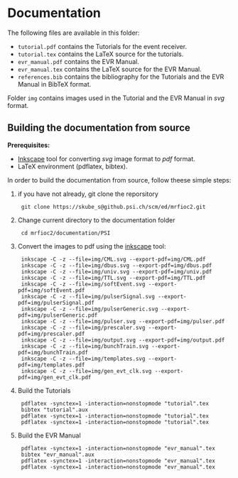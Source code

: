 # Documentation
The following files are available in this folder:

* `tutorial.pdf` contains the Tutorials for the event receiver.
* `tutorial.tex` contains the LaTeX source for the tutorials.
* `evr_manual.pdf` contains the EVR Manual.
* `evr_manual.tex` contains the LaTeX source for the EVR Manual.
* `references.bib` contains the bibliography for the Tutorials and the EVR Manual in BibTeX format.

Folder `img` contains images used in the Tutorial and the EVR Manual in _svg_ format.

## Building the documentation from source
__Prerequisites:__

* [Inkscape](https://inkscape.org/en/) tool for converting _svg_ image format to _pdf_ format.
* LaTeX environment (pdflatex, bibtex).

In order to build the documentation from source, follow theese simple steps:

1. if you have not already, git clone the reporsitory

		git clone https://skube_s@github.psi.ch/scm/ed/mrfioc2.git

2. Change current directory to the documentation folder

		cd mrfioc2/documentation/PSI

3. Convert the images to pdf using the [inkscape](https://inkscape.org/en/) tool:
 
		inkscape -C -z --file=img/CML.svg --export-pdf=img/CML.pdf 
		inkscape -C -z --file=img/dbus.svg --export-pdf=img/dbus.pdf
		inkscape -C -z --file=img/univ.svg --export-pdf=img/univ.pdf 
		inkscape -C -z --file=img/TTL.svg --export-pdf=img/TTL.pdf 
		inkscape -C -z --file=img/softEvent.svg --export-pdf=img/softEvent.pdf 
		inkscape -C -z --file=img/pulserSignal.svg --export-pdf=img/pulserSignal.pdf
		inkscape -C -z --file=img/pulserGeneric.svg --export-pdf=img/pulserGeneric.pdf
		inkscape -C -z --file=img/pulser.svg --export-pdf=img/pulser.pdf
		inkscape -C -z --file=img/prescaler.svg --export-pdf=img/prescaler.pdf
		inkscape -C -z --file=img/output.svg --export-pdf=img/output.pdf
		inkscape -C -z --file=img/bunchTrain.svg --export-pdf=img/bunchTrain.pdf
		inkscape -C -z --file=img/templates.svg --export-pdf=img/templates.pdf
		inkscape -C -z --file=img/gen_evt_clk.svg --export-pdf=img/gen_evt_clk.pdf

4. Build the Tutorials

		pdflatex -synctex=1 -interaction=nonstopmode "tutorial".tex
		bibtex "tutorial".aux
		pdflatex -synctex=1 -interaction=nonstopmode "tutorial".tex
		pdflatex -synctex=1 -interaction=nonstopmode "tutorial".tex

5. Build the EVR Manual

		pdflatex -synctex=1 -interaction=nonstopmode "evr_manual".tex
		bibtex "evr_manual".aux
		pdflatex -synctex=1 -interaction=nonstopmode "evr_manual".tex
		pdflatex -synctex=1 -interaction=nonstopmode "evr_manual".tex